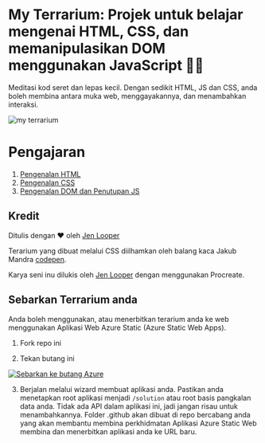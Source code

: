 # My Terrarium: Projek untuk belajar mengenai HTML, CSS, dan memanipulasikan DOM menggunakan JavaScript 🌵🌱

Meditasi kod seret dan lepas kecil. Dengan sedikit HTML, JS dan CSS, anda boleh membina antara muka web, menggayakannya, dan menambahkan interaksi.

![my terrarium](../images/screenshot_gray.png)

# Pengajaran

1. [Pengenalan HTML](../1-intro-to-html/README.md)
2. [Pengenalan CSS](../2-intro-to-css/README.md)
3. [Pengenalan DOM dan Penutupan JS](../3-intro-to-DOM-and-closures/README.md)

## Kredit

Ditulis dengan ♥️  oleh [Jen Looper](https://www.twitter.com/jenlooper)

Terarium yang dibuat melalui CSS diilhamkan oleh balang kaca Jakub Mandra [codepen](https://codepen.io/Rotarepmi/pen/rjpNZY).

Karya seni inu dilukis oleh [Jen Looper](http://jenlooper.com) dengan menggunakan Procreate.

## Sebarkan Terrarium anda

Anda boleh menggunakan, atau menerbitkan terarium anda ke web menggunakan Aplikasi Web Azure Static (Azure Static Web Apps).

1. Fork repo ini

2. Tekan butang ini

[![Sebarkan ke butang Azure](https://aka.ms/deploytoazurebutton)](https://portal.azure.com/?feature.customportal=false&WT.mc_id=cxaall-4621-cxall#create/Microsoft.StaticApp)

3. Berjalan melalui wizard membuat aplikasi anda. Pastikan anda menetapkan root aplikasi menjadi `/solution` atau root basis pangkalan data anda. Tidak ada API dalam aplikasi ini, jadi jangan risau untuk menambahkannya. Folder .github akan dibuat di repo bercabang anda yang akan membantu membina perkhidmatan Aplikasi Azure Static Web membina dan menerbitkan aplikasi anda ke URL baru.

